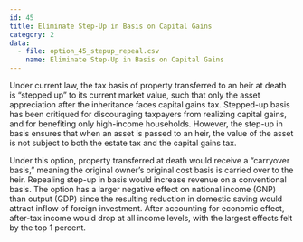 ```yaml
---
id: 45
title: Eliminate Step-Up in Basis on Capital Gains
category: 2
data:
  - file: option_45_stepup_repeal.csv
    name: Eliminate Step-Up in Basis on Capital Gains
---
```


Under current law, the tax basis of property transferred to an heir at death is “stepped up” to its current market value, such that only the asset appreciation after the inheritance faces capital gains tax. Stepped-up basis has been critiqued for discouraging taxpayers from realizing capital gains, and for benefiting only high-income households. However, the step-up in basis ensures that when an asset is passed to an heir, the value of the asset is not subject to both the estate tax and the capital gains tax.

Under this option, property transferred at death would receive a “carryover basis,” meaning the original owner’s original cost basis is carried over to the heir. Repealing step-up in basis would increase revenue on a conventional basis. The option has a larger negative effect on national income (GNP) than output (GDP) since the resulting reduction in domestic saving would attract inflow of foreign investment. After accounting for economic effect, after-tax income would drop at all income levels, with the largest effects felt by the top 1 percent.
